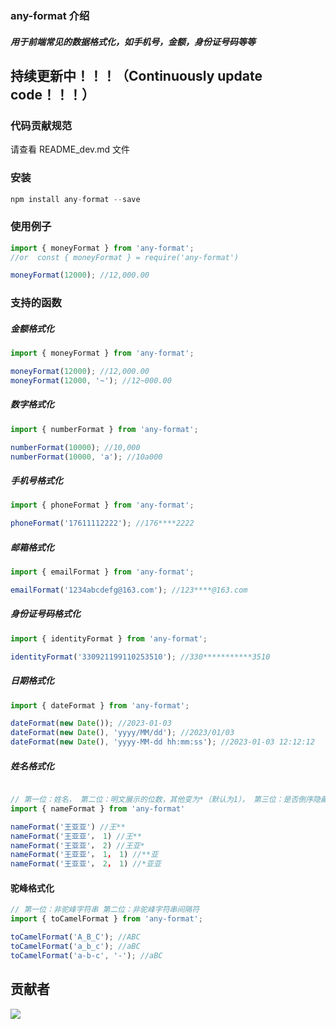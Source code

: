 ### any-format 介绍

##### 用于前端常见的数据格式化，如手机号，金额，身份证号码等等

## 持续更新中！！！（Continuously update code！！！）

### 代码贡献规范

请查看 README_dev.md 文件

### 安装

```javascript
npm install any-format --save
```

### 使用例子

```javascript
import { moneyFormat } from 'any-format';
//or  const { moneyFormat } = require('any-format')

moneyFormat(12000); //12,000.00
```

### 支持的函数

##### 金额格式化

```javascript
import { moneyFormat } from 'any-format';

moneyFormat(12000); //12,000.00
moneyFormat(12000, '~'); //12~000.00
```

##### 数字格式化

```javascript
import { numberFormat } from 'any-format';

numberFormat(10000); //10,000
numberFormat(10000, 'a'); //10a000
```

##### 手机号格式化

```javascript
import { phoneFormat } from 'any-format';

phoneFormat('17611112222'); //176****2222
```

##### 邮箱格式化

```javascript
import { emailFormat } from 'any-format';

emailFormat('1234abcdefg@163.com'); //123****@163.com
```

##### 身份证号码格式化

```javascript
import { identityFormat } from 'any-format';

identityFormat('330921199110253510'); //330***********3510
```

##### 日期格式化

```javascript
import { dateFormat } from 'any-format';

dateFormat(new Date()); //2023-01-03
dateFormat(new Date(), 'yyyy/MM/dd'); //2023/01/03
dateFormat(new Date(), 'yyyy-MM-dd hh:mm:ss'); //2023-01-03 12:12:12
```

##### 姓名格式化

```javascript

// 第一位：姓名， 第二位：明文展示的位数，其他变为*（默认为1）， 第三位：是否倒序隐藏（0：正序，1：倒序，默认为0）
import { nameFormat } from 'any-format'

nameFormat('王亚亚') //王**
nameFormat('王亚亚'， 1) //王**
nameFormat('王亚亚'， 2) //王亚*
nameFormat('王亚亚'， 1， 1) //**亚
nameFormat('王亚亚'， 2， 1) //*亚亚
```

#### 驼峰格式化

```javascript
// 第一位：非驼峰字符串 第二位：非驼峰字符串间隔符
import { toCamelFormat } from 'any-format';

toCamelFormat('A_B_C'); //ABC
toCamelFormat('a_b_c'); //aBC
toCamelFormat('a-b-c', '-'); //aBC
```

## 贡献者

<a href="https://github.com/Jywud/any-format/graphs/contributors">
  <img src="https://contrib.rocks/image?repo=Jywud/any-format" />
</a>
